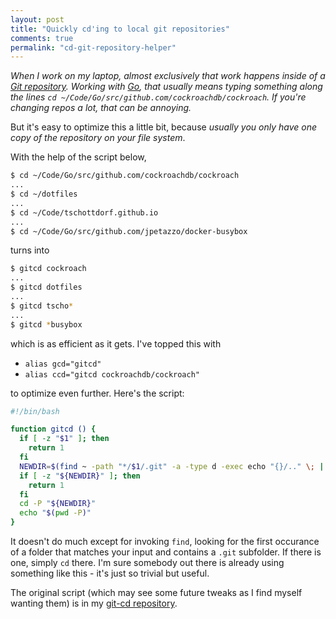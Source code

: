 ```yaml
---
layout: post
title: "Quickly cd'ing to local git repositories"
comments: true
permalink: "cd-git-repository-helper"
---
```


*When I work on my laptop, almost exclusively that work happens inside of a [Git repository](http://en.wikipedia.org/wiki/Git_%28software%29). Working with [Go](http://golang.org), that usually means typing something along the lines `cd ~/Code/Go/src/github.com/cockroachdb/cockroach`. If you're changing repos a lot, that can be annoying.*

But it's easy to optimize this a little bit, because *usually you only have one copy of the repository on your file system*.

With the help of the script below,

```bash
$ cd ~/Code/Go/src/github.com/cockroachdb/cockroach
...
$ cd ~/dotfiles
...
$ cd ~/Code/tschottdorf.github.io
...
$ cd ~/Code/Go/src/github.com/jpetazzo/docker-busybox
```

turns into

```bash
$ gitcd cockroach
...
$ gitcd dotfiles
...
$ gitcd tscho*
...
$ gitcd *busybox
```

which is as efficient as it gets. I've topped this with

* `alias gcd="gitcd"`
* `alias ccd="gitcd cockroachdb/cockroach"`

to optimize even further. Here's the script:

```bash
#!/bin/bash

function gitcd () {
  if [ -z "$1" ]; then
    return 1
  fi
  NEWDIR=$(find ~ -path "*/$1/.git" -a -type d -exec echo "{}/.." \; | head -n 1)
  if [ -z "${NEWDIR}" ]; then
    return 1
  fi
  cd -P "${NEWDIR}"
  echo "$(pwd -P)"
}
```

It doesn't do much except for invoking `find`, looking for the first occurance of a folder that matches your input and contains a `.git` subfolder. If there is one, simply `cd` there. I'm sure somebody out there is already using something like this - it's just so trivial but useful.

The original script (which may see some future tweaks as I find myself wanting them) is in my [git-cd repository](https://github.com/tschottdorf/git-cd).
